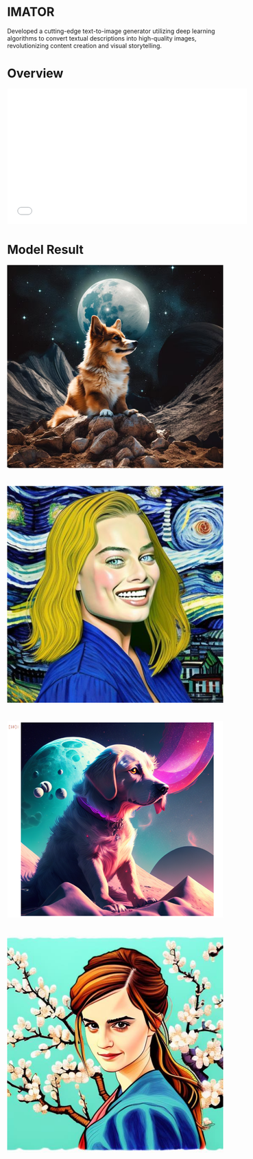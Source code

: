 # IMATOR
Developed a cutting-edge text-to-image generator utilizing deep learning algorithms to convert textual descriptions into high-quality images, revolutionizing content creation and visual storytelling.
# Overview

<iframe width="560" height="315" src="Images/Imator.mp4" frameborder="0" allowfullscreen></iframe>

# Model Result 
![dog on moon](Images/image1.png)
#
![image 1](Images/Image2.jpeg)
#
![image2](Images/Image3.png)
#
![image3](Images/Image4.jpeg)
